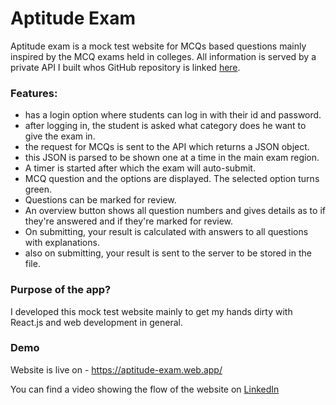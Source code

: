 # Aptitude Exam
Aptitude exam is a mock test website for MCQs based questions mainly inspired by the MCQ exams held in colleges. 
All information is served by a private API I built whos GitHub repository is linked [here](https://github.com/shamoilarsi/Aptitude-Exam-API).

### Features:
* has a login option where students can log in with their id and password.
* after logging in, the student is asked what category does he want to give the exam in.
* the request for MCQs is sent to the API which returns a JSON object.
* this JSON is parsed to be shown one at a time in the main exam region.
* A timer is started after which the exam will auto-submit.
* MCQ question and the options are displayed. The selected option turns green.
* Questions can be marked for review.
* An overview button shows all question numbers and gives details as to if they're answered and if they're marked for review.
* On submitting, your result is calculated with answers to all questions with explanations.
* also on submitting, your result is sent to the server to be stored in the file.

### Purpose of the app?
I developed this mock test website mainly to get my hands dirty with React.js and web development in general. 

### Demo
Website is live on - https://aptitude-exam.web.app/ 

You can find a video showing the flow of the website on [LinkedIn](https://www.linkedin.com/posts/shamoilarsi_react-js-reactjs-activity-6672951654880571392-KdFu)
